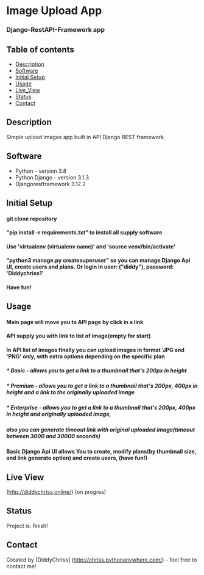 # Image Upload App
### Django-RestAPI-Framework app

## Table of contents
* [Description](#description)
* [Software](#software)
* [Initial Setup](#initial-setup)
* [Usage](#usage)
* [Live_View](#live-View)
* [Status](#status)
* [Contact](#contact)

## Description
Simple upload images app built in API Django REST framework.

## Software
* Python - version 3.8
* Python Django - version 3.1.3
* Djangorestframework 3.12.2

## Initial Setup
#### git clone repository
#### "pip install -r requirements.txt" to install all supply software
#### Use 'virtualenv (virtualenv name)' and 'source venv/bin/activate'
#### "python3 manage.py createsuperuser" so you can manage Django Api UI, create users and plans. Or login in user: ("diddy"), password: 'Diddychriss1'
#### Have fun!



## Usage
#### Main page will move you to API page by click in a link
#### API supply you with link to list of image(empty for start)
#### In API list of images finally you can upload images in format 'JPG and 'PNG' only, with extra options depending on the specific plan
##### * Basic - allows you to get a link to a thumbnail that's 200px in height
##### * Premium - allows you to get a link to a thumbnail that's 200px, 400px in height and a link to the originally uploaded image
##### * Enterprise - allows you to get a link to a thumbnail that's 200px, 400px in height and originally uploaded image,
#####   also you can generate timeout link with original uploaded image(timeout between 3000 and 30000 seconds)
#### Basic Django Api UI allows You to create, modify plans(by thumbnail size, and link generate option) and create users, (have fun!)


## Live View
(http://diddychriss.online/)  (on progres)

## Status
Project is: finish!

## Contact
Created by [DiddyChriss] (http://chriss.pythonanywhere.com/) - feel free to contact me!


